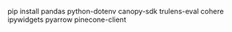 pip install pandas python-dotenv canopy-sdk trulens-eval cohere ipywidgets pyarrow pinecone-client


